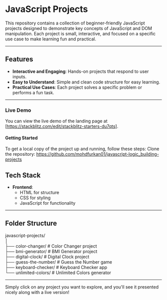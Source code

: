 # JavaScript Projects

This repository contains a collection of beginner-friendly JavaScript projects designed to demonstrate key concepts of JavaScript and DOM manipulation. Each project is small, interactive, and focused on a specific use case to make learning fun and practical.

---

## Features

- **Interactive and Engaging**: Hands-on projects that respond to user inputs.
- **Easy to Understand**: Simple and clean code structure for easy learning.
- **Practical Use Cases**: Each project solves a specific problem or performs a fun task.

---

### Live Demo

You can view the live demo of the landing page at [https://stackblitz.com/edit/stackblitz-starters-du7qts].

#### Getting Started

To get a local copy of the project up and running, follow these steps:
Clone the repository: https://github.com/mohdfurkan01/javascript-logic_building-projects

## Tech Stack

- **Frontend**:
  - HTML for structure
  - CSS for styling
  - JavaScript for functionality

---

## Folder Structure

javascript-projects/  
│  
├── color-changer/ # Color Changer project  
├── bmi-generator/ # BMI Generator project  
├── digital-clock/ # Digital Clock project  
├── guess-the-number/ # Guess the Number game  
├── keyboard-checker/ # Keyboard Checker app  
└── unlimited-colors/ # Unlimited Colors generator

---

Simply click on any project you want to explore, and you'll see it presented nicely along with a live version!
